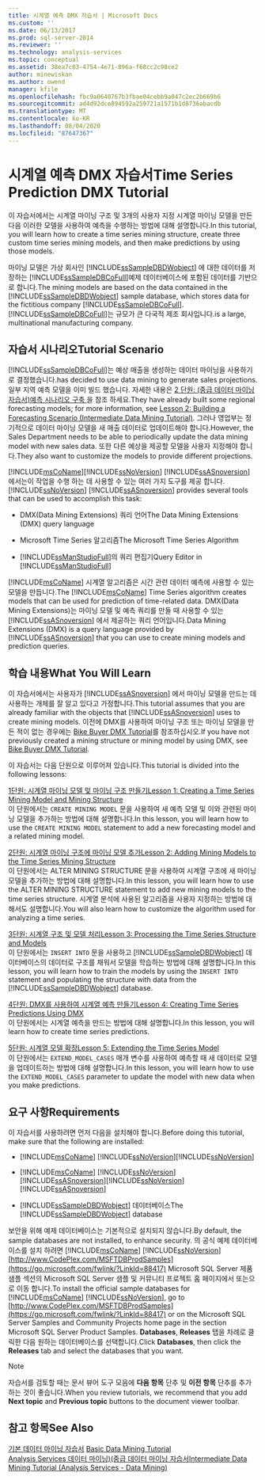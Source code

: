 ```yaml
---
title: 시계열 예측 DMX 자습서 | Microsoft Docs
ms.custom: ''
ms.date: 06/13/2017
ms.prod: sql-server-2014
ms.reviewer: ''
ms.technology: analysis-services
ms.topic: conceptual
ms.assetid: 38ea7c03-4754-4e71-896a-f68cc2c98ce2
author: minewiskan
ms.author: owend
manager: kfile
ms.openlocfilehash: fbc9a0640767b3fbae04cebb9a047c2ec2b669b6
ms.sourcegitcommit: ad4d92dce894592a259721a1571b1d8736abacdb
ms.translationtype: MT
ms.contentlocale: ko-KR
ms.lasthandoff: 08/04/2020
ms.locfileid: "87647367"
---
```

# <a name="time-series-prediction-dmx-tutorial"></a><span data-ttu-id="42dfb-102">시계열 예측 DMX 자습서</span><span class="sxs-lookup"><span data-stu-id="42dfb-102">Time Series Prediction DMX Tutorial</span></span>
  <span data-ttu-id="42dfb-103">이 자습서에서는 시계열 마이닝 구조 및 3개의 사용자 지정 시계열 마이닝 모델을 만든 다음 이러한 모델을 사용하여 예측을 수행하는 방법에 대해 설명합니다.</span><span class="sxs-lookup"><span data-stu-id="42dfb-103">In this tutorial, you will learn how to create a time series mining structure, create three custom time series mining models, and then make predictions by using those models.</span></span>  
  
 <span data-ttu-id="42dfb-104">마이닝 모델은 가상 회사인  [!INCLUDE[ssSampleDBDWobject](../includes/sssampledbdwobject-md.md)] 에 대한 데이터를 저장하는 [!INCLUDE[ssSampleDBCoFull](../includes/sssampledbcofull-md.md)]예제 데이터베이스에 포함된 데이터를 기반으로 합니다.</span><span class="sxs-lookup"><span data-stu-id="42dfb-104">The mining models are based on the data contained in the  [!INCLUDE[ssSampleDBDWobject](../includes/sssampledbdwobject-md.md)] sample database, which stores data for the fictitious company [!INCLUDE[ssSampleDBCoFull](../includes/sssampledbcofull-md.md)].</span></span> [!INCLUDE[ssSampleDBCoFull](../includes/sssampledbcofull-md.md)]<span data-ttu-id="42dfb-105">는 규모가 큰 다국적 제조 회사입니다.</span><span class="sxs-lookup"><span data-stu-id="42dfb-105">is a large, multinational manufacturing company.</span></span>  
  
## <a name="tutorial-scenario"></a><span data-ttu-id="42dfb-106">자습서 시나리오</span><span class="sxs-lookup"><span data-stu-id="42dfb-106">Tutorial Scenario</span></span>  
 [!INCLUDE[ssSampleDBCoFull](../includes/sssampledbcofull-md.md)]<span data-ttu-id="42dfb-107">는 예상 매출을 생성하는 데이터 마이닝을 사용하기로 결정했습니다.</span><span class="sxs-lookup"><span data-stu-id="42dfb-107">has decided to use data mining to generate sales projections.</span></span> <span data-ttu-id="42dfb-108">일부 지역 예측 모델을 이미 빌드 했습니다. 자세한 내용은 [2 단원: &#40;중급 데이터 마이닝 자습서&#41;예측 시나리오 구축 ](../../2014/tutorials/lesson-2-building-a-forecasting-scenario-intermediate-data-mining-tutorial.md)을 참조 하세요.</span><span class="sxs-lookup"><span data-stu-id="42dfb-108">They have already built some regional forecasting models; for more information, see [Lesson 2: Building a Forecasting Scenario &#40;Intermediate Data Mining Tutorial&#41;](../../2014/tutorials/lesson-2-building-a-forecasting-scenario-intermediate-data-mining-tutorial.md).</span></span> <span data-ttu-id="42dfb-109">그러나 영업부는 정기적으로 데이터 마이닝 모델을 새 매출 데이터로 업데이트해야 합니다.</span><span class="sxs-lookup"><span data-stu-id="42dfb-109">However, the Sales Department needs to be able to periodically update the data mining model with new sales data.</span></span> <span data-ttu-id="42dfb-110">또한 다른 예상을 제공할 모델을 사용자 지정해야 합니다.</span><span class="sxs-lookup"><span data-stu-id="42dfb-110">They also want to customize the models to provide different projections.</span></span>  
  
 [!INCLUDE[msCoName](../includes/msconame-md.md)]<span data-ttu-id="42dfb-111">[!INCLUDE[ssNoVersion](../includes/ssnoversion-md.md)] [!INCLUDE[ssASnoversion](../includes/ssasnoversion-md.md)] 에서는이 작업을 수행 하는 데 사용할 수 있는 여러 가지 도구를 제공 합니다.</span><span class="sxs-lookup"><span data-stu-id="42dfb-111">[!INCLUDE[ssNoVersion](../includes/ssnoversion-md.md)] [!INCLUDE[ssASnoversion](../includes/ssasnoversion-md.md)] provides several tools that can be used to accomplish this task:</span></span>  
  
-   <span data-ttu-id="42dfb-112">DMX(Data Mining Extensions) 쿼리 언어</span><span class="sxs-lookup"><span data-stu-id="42dfb-112">The Data Mining Extensions (DMX) query language</span></span>  
  
-   <span data-ttu-id="42dfb-113">Microsoft Time Series 알고리즘</span><span class="sxs-lookup"><span data-stu-id="42dfb-113">The Microsoft Time Series Algorithm</span></span>  
  
-   <span data-ttu-id="42dfb-114">[!INCLUDE[ssManStudioFull](../includes/ssmanstudiofull-md.md)]의 쿼리 편집기</span><span class="sxs-lookup"><span data-stu-id="42dfb-114">Query Editor in [!INCLUDE[ssManStudioFull](../includes/ssmanstudiofull-md.md)]</span></span>  
  
 <span data-ttu-id="42dfb-115">[!INCLUDE[msCoName](../includes/msconame-md.md)] 시계열 알고리즘은 시간 관련 데이터 예측에 사용할 수 있는 모델을 만듭니다.</span><span class="sxs-lookup"><span data-stu-id="42dfb-115">The [!INCLUDE[msCoName](../includes/msconame-md.md)] Time Series algorithm creates models that can be used for prediction of time-related data.</span></span> <span data-ttu-id="42dfb-116">DMX(Data Mining Extensions)는 마이닝 모델 및 예측 쿼리를 만들 때 사용할 수 있는 [!INCLUDE[ssASnoversion](../includes/ssasnoversion-md.md)] 에서 제공하는 쿼리 언어입니다.</span><span class="sxs-lookup"><span data-stu-id="42dfb-116">Data Mining Extensions (DMX) is a query language provided by [!INCLUDE[ssASnoversion](../includes/ssasnoversion-md.md)] that you can use to create mining models and prediction queries.</span></span>  
  
## <a name="what-you-will-learn"></a><span data-ttu-id="42dfb-117">학습 내용</span><span class="sxs-lookup"><span data-stu-id="42dfb-117">What You Will Learn</span></span>  
 <span data-ttu-id="42dfb-118">이 자습서에서는 사용자가 [!INCLUDE[ssASnoversion](../includes/ssasnoversion-md.md)] 에서 마이닝 모델을 만드는 데 사용하는 개체를 잘 알고 있다고 가정합니다.</span><span class="sxs-lookup"><span data-stu-id="42dfb-118">This tutorial assumes that you are already familiar with the objects that [!INCLUDE[ssASnoversion](../includes/ssasnoversion-md.md)] uses to create mining models.</span></span> <span data-ttu-id="42dfb-119">이전에 DMX를 사용하여 마이닝 구조 또는 마이닝 모델을 만든 적이 없는 경우에는 [Bike Buyer DMX Tutorial](../../2014/tutorials/bike-buyer-dmx-tutorial.md)를 참조하십시오.</span><span class="sxs-lookup"><span data-stu-id="42dfb-119">If you have not previously created a mining structure or mining model by using DMX, see [Bike Buyer DMX Tutorial](../../2014/tutorials/bike-buyer-dmx-tutorial.md).</span></span>  
  
 <span data-ttu-id="42dfb-120">이 자습서는 다음 단원으로 이루어져 있습니다.</span><span class="sxs-lookup"><span data-stu-id="42dfb-120">This tutorial is divided into the following lessons:</span></span>  
  
 [<span data-ttu-id="42dfb-121">1단원: 시계열 마이닝 모델 및 마이닝 구조 만들기</span><span class="sxs-lookup"><span data-stu-id="42dfb-121">Lesson 1: Creating a Time Series Mining Model and Mining Structure</span></span>](../../2014/tutorials/lesson-1-creating-a-time-series-mining-model-and-mining-structure.md)  
 <span data-ttu-id="42dfb-122">이 단원에서는 `CREATE MINING MODEL` 문을 사용하여 새 예측 모델 및 이와 관련된 마이닝 모델을 추가하는 방법에 대해 설명합니다.</span><span class="sxs-lookup"><span data-stu-id="42dfb-122">In this lesson, you will learn how to use the `CREATE MINING MODEL` statement to add a new forecasting model and a related mining model.</span></span>  
  
 [<span data-ttu-id="42dfb-123">2단원: 시계열 마이닝 구조에 마이닝 모델 추가</span><span class="sxs-lookup"><span data-stu-id="42dfb-123">Lesson 2: Adding Mining Models to the Time Series Mining Structure</span></span>](../../2014/tutorials/lesson-2-adding-mining-models-to-the-time-series-mining-structure.md)  
 <span data-ttu-id="42dfb-124">이 단원에서는 ALTER MINING STRUCTURE 문을 사용하여 시계열 구조에 새 마이닝 모델을 추가하는 방법에 대해 설명합니다.</span><span class="sxs-lookup"><span data-stu-id="42dfb-124">In this lesson, you will learn how to use the ALTER MINING STRUCTURE statement to add new mining models to the time series structure.</span></span> <span data-ttu-id="42dfb-125">시계열 분석에 사용된 알고리즘을 사용자 지정하는 방법에 대해서도 설명합니다.</span><span class="sxs-lookup"><span data-stu-id="42dfb-125">You will also learn how to customize the algorithm used for analyzing a time series.</span></span>  
  
 [<span data-ttu-id="42dfb-126">3단원: 시계열 구조 및 모델 처리</span><span class="sxs-lookup"><span data-stu-id="42dfb-126">Lesson 3: Processing the Time Series Structure and Models</span></span>](../../2014/tutorials/lesson-3-processing-the-time-series-structure-and-models.md)  
 <span data-ttu-id="42dfb-127">이 단원에서는 `INSERT INTO` 문을 사용하고 [!INCLUDE[ssSampleDBDWobject](../includes/sssampledbdwobject-md.md)] 데이터베이스의 데이터로 구조를 채워서 모델을 학습하는 방법에 대해 설명합니다.</span><span class="sxs-lookup"><span data-stu-id="42dfb-127">In this lesson, you will learn how to train the models by using the `INSERT INTO` statement and populating the structure with data from the [!INCLUDE[ssSampleDBDWobject](../includes/sssampledbdwobject-md.md)] database.</span></span>  
  
 [<span data-ttu-id="42dfb-128">4단원: DMX를 사용하여 시계열 예측 만들기</span><span class="sxs-lookup"><span data-stu-id="42dfb-128">Lesson 4: Creating Time Series Predictions Using DMX</span></span>](../../2014/tutorials/lesson-4-creating-time-series-predictions-using-dmx.md)  
 <span data-ttu-id="42dfb-129">이 단원에서는 시계열 예측을 만드는 방법에 대해 설명합니다.</span><span class="sxs-lookup"><span data-stu-id="42dfb-129">In this lesson, you will learn how to create time series predictions.</span></span>  
  
 [<span data-ttu-id="42dfb-130">5단원: 시계열 모델 확장</span><span class="sxs-lookup"><span data-stu-id="42dfb-130">Lesson 5: Extending the Time Series Model</span></span>](../../2014/tutorials/lesson-5-extending-the-time-series-model.md)  
 <span data-ttu-id="42dfb-131">이 단원에서는 `EXTEND_MODEL_CASES` 매개 변수를 사용하여 예측할 때 새 데이터로 모델을 업데이트하는 방법에 대해 설명합니다.</span><span class="sxs-lookup"><span data-stu-id="42dfb-131">In this lesson, you will learn how to use the `EXTEND_MODEL_CASES` parameter to update the model with new data when you make predictions.</span></span>  
  
## <a name="requirements"></a><span data-ttu-id="42dfb-132">요구 사항</span><span class="sxs-lookup"><span data-stu-id="42dfb-132">Requirements</span></span>  
 <span data-ttu-id="42dfb-133">이 자습서를 사용하려면 먼저 다음을 설치해야 합니다.</span><span class="sxs-lookup"><span data-stu-id="42dfb-133">Before doing this tutorial, make sure that the following are installed:</span></span>  
  
-   [!INCLUDE[msCoName](../includes/msconame-md.md)] <span data-ttu-id="42dfb-134">[!INCLUDE[ssNoVersion](../includes/ssnoversion-md.md)]</span><span class="sxs-lookup"><span data-stu-id="42dfb-134">[!INCLUDE[ssNoVersion](../includes/ssnoversion-md.md)]</span></span>  
  
-   [!INCLUDE[msCoName](../includes/msconame-md.md)] <span data-ttu-id="42dfb-135">[!INCLUDE[ssNoVersion](../includes/ssnoversion-md.md)] [!INCLUDE[ssASnoversion](../includes/ssasnoversion-md.md)]</span><span class="sxs-lookup"><span data-stu-id="42dfb-135">[!INCLUDE[ssNoVersion](../includes/ssnoversion-md.md)] [!INCLUDE[ssASnoversion](../includes/ssasnoversion-md.md)]</span></span>  
  
-   <span data-ttu-id="42dfb-136">[!INCLUDE[ssSampleDBDWobject](../includes/sssampledbdwobject-md.md)] 데이터베이스</span><span class="sxs-lookup"><span data-stu-id="42dfb-136">The [!INCLUDE[ssSampleDBDWobject](../includes/sssampledbdwobject-md.md)] database</span></span>  
  
 <span data-ttu-id="42dfb-137">보안을 위해 예제 데이터베이스는 기본적으로 설치되지 않습니다.</span><span class="sxs-lookup"><span data-stu-id="42dfb-137">By default, the sample databases are not installed, to enhance security.</span></span> <span data-ttu-id="42dfb-138">의 공식 예제 데이터베이스를 설치 하려면 [!INCLUDE[msCoName](../includes/msconame-md.md)] [!INCLUDE[ssNoVersion](../includes/ssnoversion-md.md)] [http://www.CodePlex.com/MSFTDBProdSamples](https://go.microsoft.com/fwlink/?LinkId=88417) Microsoft SQL Server 제품 샘플 섹션의 Microsoft SQL Server 샘플 및 커뮤니티 프로젝트 홈 페이지에서 또는으로 이동 합니다.</span><span class="sxs-lookup"><span data-stu-id="42dfb-138">To install the official sample databases for [!INCLUDE[msCoName](../includes/msconame-md.md)] [!INCLUDE[ssNoVersion](../includes/ssnoversion-md.md)], go to [http://www.CodePlex.com/MSFTDBProdSamples](https://go.microsoft.com/fwlink/?LinkId=88417) or on the Microsoft SQL Server Samples and Community Projects home page in the section Microsoft SQL Server Product Samples.</span></span> <span data-ttu-id="42dfb-139">**Databases**, **Releases** 탭을 차례로 클릭한 다음 원하는 데이터베이스를 선택합니다.</span><span class="sxs-lookup"><span data-stu-id="42dfb-139">Click **Databases**, then click the **Releases** tab and select the databases that you want.</span></span>  
  
> [!NOTE]  
>  <span data-ttu-id="42dfb-140">자습서를 검토할 때는 문서 뷰어 도구 모음에 **다음 항목** 단추 및 **이전 항목** 단추를 추가하는 것이 좋습니다.</span><span class="sxs-lookup"><span data-stu-id="42dfb-140">When you review tutorials, we recommend that you add **Next topic** and **Previous topic** buttons to the document viewer toolbar.</span></span>  
  
## <a name="see-also"></a><span data-ttu-id="42dfb-141">참고 항목</span><span class="sxs-lookup"><span data-stu-id="42dfb-141">See Also</span></span>  
 <span data-ttu-id="42dfb-142">[기본 데이터 마이닝 자습서](../../2014/tutorials/basic-data-mining-tutorial.md) </span><span class="sxs-lookup"><span data-stu-id="42dfb-142">[Basic Data Mining Tutorial](../../2014/tutorials/basic-data-mining-tutorial.md) </span></span>  
 [<span data-ttu-id="42dfb-143">Analysis Services 데이터 마이닝&#41;&#40;중급 데이터 마이닝 자습서</span><span class="sxs-lookup"><span data-stu-id="42dfb-143">Intermediate Data Mining Tutorial &#40;Analysis Services - Data Mining&#41;</span></span>](../../2014/tutorials/intermediate-data-mining-tutorial-analysis-services-data-mining.md)  
  
  
